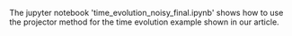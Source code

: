 The jupyter notebook 'time_evolution_noisy_final.ipynb' shows how to use the projector method for the time evolution example shown in our article.
